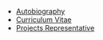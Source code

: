 * [Autobiography](README.md)
* [Curriculum Vitae](content/cv.md)
* [Projects Representative](content/audio.md)

